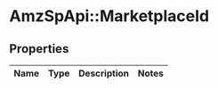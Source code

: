 # AmzSpApi::MarketplaceId

## Properties
Name | Type | Description | Notes
------------ | ------------- | ------------- | -------------

